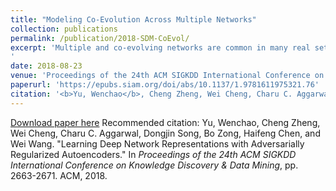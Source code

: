 ```yaml
---
title: "Modeling Co-Evolution Across Multiple Networks"
collection: publications
permalink: /publication/2018-SDM-CoEvol/
excerpt: 'Multiple and co-evolving networks are common in many real settings such as social networks, communication networks and other information networks. Most of the work in the field of network evolution has focused on a single evolving network or specific network pairs, lacking generality in the analysis of multiple networks and ignoring the co-evolutionary dynamics between networks. In practice, a significant amount of information is encoded in the evolution of multiple networks with respect to one another. In this paper, we show how to use a \emph{shared temporal matrix factorization} framework to model co-evolution across multiple networks, and we refer to this framework as \textsc{CoEvol}. Specifically, the proposed framework decomposes the adjacency matrix of each co-evolving network into a product of network-independent shared factor and a set of network-specific temporal factors, and impose a non-negativity constraint on the factors for greater interpretability. Our approach has the potential to predict multiple changes in co-evolving networks over time, because of its ability to explicitly represent co-evolving networks as a function of time. The \textsc{CoEvol} framework also has the advantage of generality in addressing various temporal tasks across multiple networks. We show the benefits of this approach in predicting co-evolution across multiple networks on the tasks including cross-network link prediction, lag correlation detection and community detection. Compared to baseline methods, \textsc{CoEvol} obtains lower root mean-squared error in cross-network link prediction and higher cluster purity in community detection, which demonstrates that the \textsc{CoEvol} framework can capture the dynamics across multiple networks.
'
date: 2018-08-23
venue: 'Proceedings of the 24th ACM SIGKDD International Conference on Knowledge Discovery & Data Mining'
paperurl: 'https://epubs.siam.org/doi/abs/10.1137/1.9781611975321.76'
citation: '<b>Yu, Wenchao</b>, Cheng Zheng, Wei Cheng, Charu C. Aggarwal, Dongjin Song, Bo Zong, Haifeng Chen, and Wei Wang. In <i>Proceedings of the 24th ACM SIGKDD International Conference on Knowledge Discovery & Data Mining <b>(KDD)</b></i>, pp. 2663-2671. ACM, 2018.'
---
```


[Download paper here]('2018-KDD-NetRA.pdf')
Recommended citation: Yu, Wenchao, Cheng Zheng, Wei Cheng, Charu C. Aggarwal, Dongjin Song, Bo Zong, Haifeng Chen, and Wei Wang. "Learning Deep Network Representations with Adversarially Regularized Autoencoders." In <i>Proceedings of the 24th ACM SIGKDD International Conference on Knowledge Discovery & Data Mining</i>, pp. 2663-2671. ACM, 2018.
